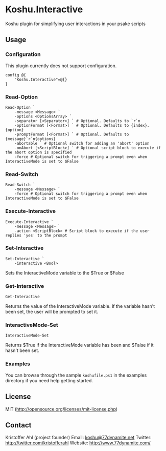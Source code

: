 # Koshu.Interactive

Koshu plugin for simplifying user interactions in your psake scripts

## Usage

### Configuration

This plugin currently does not support configuration.

	config @{
		"Koshu.Interactive"=@{}
	}

### Read-Option

	Read-Option `
		-message <Message> `
		-options <OptionsArray> `
		-separator [<Separator>] ` # Optional. Defaults to `r`n
		-optionFormat [<Format>] ` # Optional. Defaults to {index}. {option}
		-promptFormat [<Format>] ` # Optional. Defaults to {message}`r`n{options}
		-abortable ` # Optional switch for adding an 'abort' option
		-onAbort [<ScriptBlock>] ` # Optional script block to execute if the abort option is specified
		-force # Optional switch for triggering a prompt even when InteractiveMode is set to $False

### Read-Switch

	Read-Switch `
		-message <Message> `
		-force # Optional switch for triggering a prompt even when InteractiveMode is set to $False

### Execute-Interactive

	Execute-Interactive `
		-message <Message> `
		-action <ScriptBlock> # Script block to execute if the user replies 'yes' to the prompt

### Set-Interactive

	Set-Interactive `
		-interactive <Bool>

Sets the InteractiveMode variable to the $True or $False

### Get-Interactive

	Get-Interactive

Returns the value of the InteractiveMode variable. If the variable hasn't been set, the user will be prompted to set it.

### InteractiveMode-Set

	InteractiveMode-Set

Returns $True if the InteractiveMode variable has been and $False if it hasn't been set.

### Examples

You can browse through the sample `koshufile.ps1` in the examples directory if you need help getting started.

## License
MIT (http://opensource.org/licenses/mit-license.php)

## Contact
Kristoffer Ahl (project founder)
Email: koshu@77dynamite.net
Twitter: http://twitter.com/kristofferahl
Website: http://www.77dynamite.com/